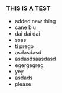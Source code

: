 ### THIS IS A TEST

- added new thing
- cane blu
- dai dai dai
- ssas
- ti prego
- asdasdasd
- asdasdsaasdasd
- egergegreg
- yey
- asdads
- please